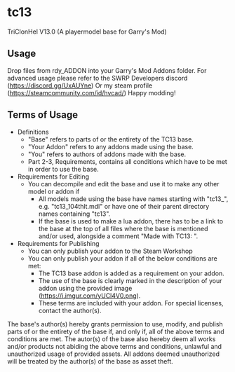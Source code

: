 # tc13
TriClonHel V13.0 (A playermodel base for Garry's Mod)

## Usage
Drop files from rdy_ADDON into your Garry's Mod Addons folder.
For advanced usage please refer to the SWRP Developers discord (https://discord.gg/UxAUYne)
Or my steam profile (https://steamcommunity.com/id/hvcad/)
Happy modding!

## Terms of Usage

* Definitions
  * "Base" refers to parts of or the entirety of the TC13 base.
  * "Your Addon" refers to any addons made using the base.
  * "You" refers to authors of addons made with the base.
  * Part 2-3, Requirements, contains all conditions which have to be met in order to use the base.
* Requirements for Editing
  * You can decompile and edit the base and use it to make any other model or addon if
    * All models made using the base have names starting with "tc13_", e.g. "tc13_104thlt.mdl" or have one of their parent directory names containing "tc13".
    * If the base is used to make a lua addon, there has to be a link to the base at the top of all files where the base is mentioned and/or used, alongside a comment "Made with TC13: <link>".
* Requirements for Publishing
  * You can only publish your addon to the Steam Workshop
  * You can only publish your addon if all of the below conditions are met:
    * The TC13 base addon is added as a requirement on your addon.
    * The use of the base is clearly marked in the description of your addon using the provided image (https://i.imgur.com/yUCl4V0.png).
    * These terms are included with your addon. For special licenses, contact the author(s).

The base's author(s) hereby grants permission to use, modify, and publish parts of or the entirety of the base if, and only if, all of the above terms and conditions are met. 
The autor(s) of the base also hereby deem all works and/or products not abiding the above terms and conditions, unlawful and unauthorized usage of provided assets. 
All addons deemed unauthorized will be treated by the author(s) of the base as asset theft.

